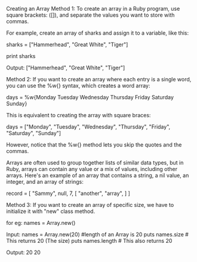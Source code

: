 Creating an Array
Method 1: To create an array in a Ruby program, use square brackets: ([]), and separate the values you want to store with commas.

For example, create an array of sharks and assign it to a variable, like this:

sharks = ["Hammerhead", "Great White", "Tiger"]

print sharks

Output:
["Hammerhead", "Great White", "Tiger"] 

Method 2: If you want to create an array where each entry is a single word, you can use the %w{} syntax, which creates a word array:

days = %w{Monday Tuesday Wednesday Thursday Friday Saturday Sunday}

This is equivalent to creating the array with square braces:

days =  ["Monday", "Tuesday", "Wednesday", "Thursday", "Friday", "Saturday", "Sunday"]

However, notice that the %w{} method lets you skip the quotes and the commas.

Arrays are often used to group together lists of similar data types, but in Ruby, arrays can contain any value or a mix of values, including other arrays. Here's an example of an array that contains a string, a nil value, an integer, and an array of strings:

record = [
    "Sammy",
    null,
    7,
    [
        "another",
        "array",
    ]
]

Method 3: If you want to create an array of specific size, we have to initialize it with "new" class method.

for eg: names = Array.new(<length of array>)

Input: 
names = Array.new(20) #length of an Array is 20
puts names.size  # This returns 20 (The size)
puts names.length # This also returns 20

Output:
20
20

